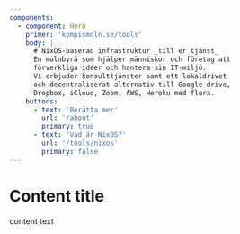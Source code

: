 ```yaml
---
components:
  - component: Hero
    primer: 'kompismoln.se/tools'
    body: |
      # NixOS-baserad infrastruktur _till er tjänst_
      En molnbyrå som hjälper människor och företag att
      förverkliga idéer och hantera sin IT-miljö.
      Vi erbjuder konsulttjänster samt ett lokaldrivet
      och decentraliserat alternativ till Google drive,
      Dropbox, iCloud, Zoom, AWS, Heroku med flera.
    buttons:
      - text: 'Berätta mer'
        url: '/about'
        primary: true
      - text: 'Vad är NixOS?'
        url: '/tools/nixos'
        primary: false
---
```


# Content title

content text
